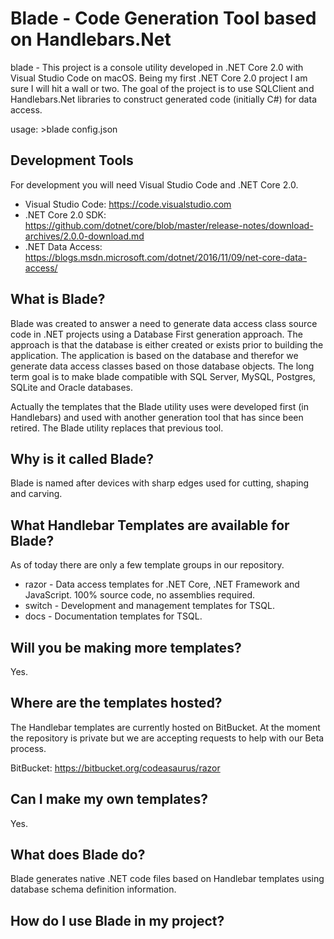

# Blade - Code Generation Tool based on Handlebars.Net

blade - This project is a console utility developed in .NET Core 2.0 with Visual Studio Code on macOS.  Being my first .NET Core 2.0 project I am sure I will hit a wall or two.  The goal of the project is to use SQLClient and Handlebars.Net libraries to construct generated code (initially C#) for data access.

usage: >blade config.json

## Development Tools

For development you will need Visual Studio Code and .NET Core 2.0.

* Visual Studio Code: https://code.visualstudio.com
* .NET Core 2.0 SDK: https://github.com/dotnet/core/blob/master/release-notes/download-archives/2.0.0-download.md
* .NET Data Access: https://blogs.msdn.microsoft.com/dotnet/2016/11/09/net-core-data-access/

## What is Blade?

Blade was created to answer a need to generate data access class source code in .NET projects using a Database First generation approach.  The approach is that the database is either created or exists prior to building the application.  The application is based on the database and therefor we generate data access classes based on those database objects.  The long term goal is to make blade compatible with SQL Server, MySQL, Postgres, SQLite and Oracle databases.

Actually the templates that the Blade utility uses were developed first (in Handlebars) and used with another generation tool that has since been retired.  The Blade utility replaces that previous tool.

## Why is it called Blade?

Blade is named after devices with sharp edges used for cutting, shaping and carving.

## What Handlebar Templates are available for Blade?

As of today there are only a few template groups in our repository.

* razor - Data access templates for .NET Core, .NET Framework and JavaScript.  100% source code, no assemblies required.
* switch - Development and management templates for TSQL.
* docs - Documentation templates for TSQL.

## Will you be making more templates?

Yes.

## Where are the templates hosted?

The Handlebar templates are currently hosted on BitBucket.  At the moment the repository is private but we are accepting requests to help with our Beta process.

BitBucket:  https://bitbucket.org/codeasaurus/razor

## Can I make my own templates?

Yes.

## What does Blade do?

Blade generates native .NET code files based on Handlebar templates using database schema definition information.

## How do I use Blade in my project?

